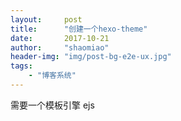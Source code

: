 ```yaml
---
layout:     post
title:      "创建一个hexo-theme"
date:       2017-10-21
author:     "shaomiao"
header-img: "img/post-bg-e2e-ux.jpg"
tags:
    - "博客系统"
---
```

需要一个模板引擎  ejs 
